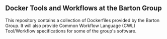 ## Docker Tools and Workflows at the Barton Group

This repository contains a collection of Dockerfiles provided by the Barton Group. It will also provide Common Workflow Language (CWL) Tool/Workflow specifications for some of the group's software.
